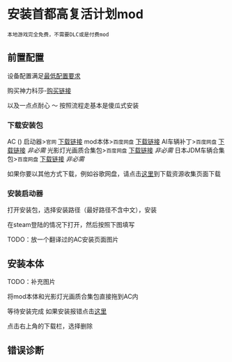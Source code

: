 # 安装首都高复活计划mod

`本地游戏完全免费，不需要DLC或是付费mod`



## 前置配置

设备配置满足[最低配置要求](../page_performance/performanceRequirement#mod性能要求)

购买神力科莎-[购买链接](https://store.steampowered.com/app/244210/_Assetto_Corsa/)

以及一点点耐心 ～ 按照流程走基本是傻瓜式安装


### 下载安装包

AC () 启动器>`官网` [下载链接]()
mod本体>`百度网盘` [下载链接]()
AI车辆补丁>`百度网盘` [下载链接]() 	*非必需*
光影灯光画质合集包>`百度网盘` [下载链接]()	*非必需*
日本JDM车辆合集包>`百度网盘` [下载链接]() 	*非必需*

如果你要以其他方式下载，例如谷歌网盘，请点击[这里](../page_download/)到下载资源收集页面下载

### 安装启动器

打开安装包，选择安装路径（最好路径不含中文），安装

在steam登陆的情况下打开，然后按照下图填写

TODO：放一个翻译过的AC安装页面图片



## 安装本体

TODO：补充图片

将mod本体和光影灯光画质合集包直接拖到AC内

等待安装完成 如果安装报错点击[这里]()

点击右上角的下载栏，选择删除



## 错误诊断
